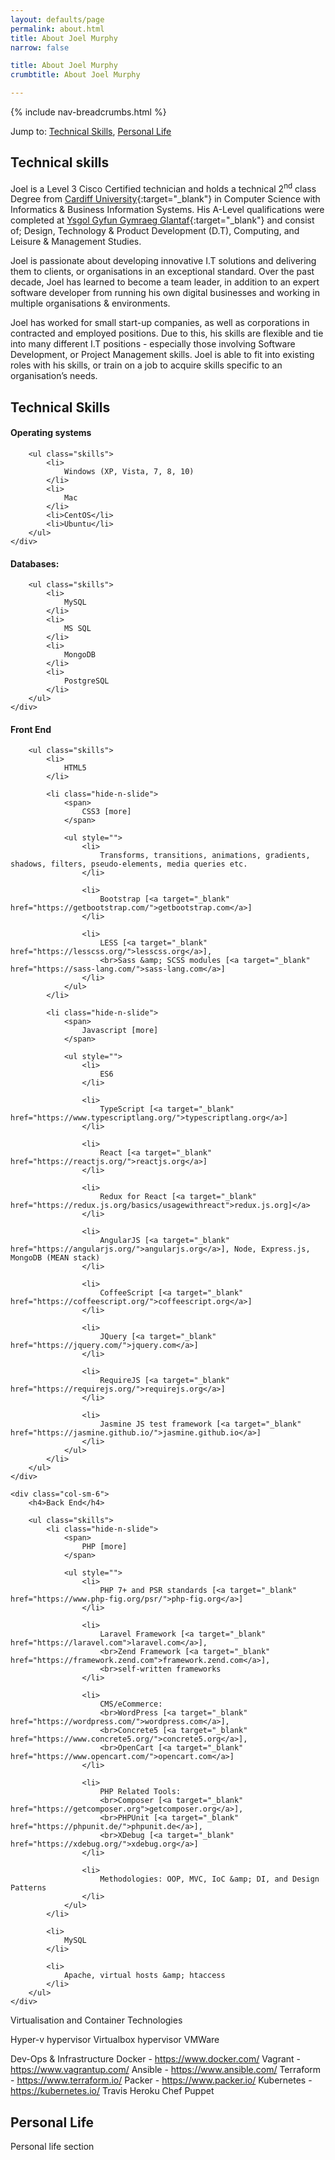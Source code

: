 ```yaml
---
layout: defaults/page
permalink: about.html
title: About Joel Murphy
narrow: false

title: About Joel Murphy
crumbtitle: About Joel Murphy

---
```



{% include nav-breadcrumbs.html %}

Jump to: 
[Technical Skills](about.html#technical-skills), [Personal Life](about.html#personal-life)


## Technical skills
Joel is a Level 3 Cisco Certified technician and holds a technical 2<sup>nd</sup> class Degree from [Cardiff University](https://www.cardiff.ac.uk/){:target="_blank"} in Computer Science with Informatics & Business Information Systems. His A-Level qualifications were completed at [Ysgol Gyfun Gymraeg Glantaf](http://www.glantaf.cymru/){:target="_blank"} and consist of; Design, Technology & Product Development (D.T), Computing, and Leisure & Management Studies.

Joel is passionate about developing innovative I.T solutions and delivering them to clients, or organisations in an exceptional standard. Over the past decade, Joel has learned to become a team leader, in addition to an expert software developer from running his own digital businesses and working in multiple organisations & environments.

Joel has worked for small start-up companies, as well as corporations in contracted and employed positions. Due to this, his skills are flexible and tie into many different I.T positions - especially those involving Software Development, or Project Management skills. Joel is able to fit into existing roles with his skills, or train on a job to acquire skills specific to an organisation’s needs.

## Technical Skills

<div class="row">
    <div class="col-sm-12">
        <h4>Operating systems</h4>
        
        <ul class="skills">
            <li>
                Windows (XP, Vista, 7, 8, 10)
            </li>
            <li>
                Mac
            </li>
            <li>CentOS</li>
            <li>Ubuntu</li>
        </ul>
    </div>
</div>

<div class="row">
    <div class="col-sm-12">
        <h4>Databases:</h4>
        
        <ul class="skills">
            <li>
                MySQL
            </li>
            <li>
                MS SQL
            </li>
            <li>
                MongoDB
            </li>
            <li>
                PostgreSQL
            </li>
        </ul>
    </div>
</div>

<div class="row">
    <div class="col-sm-6">
        <h4>Front End</h4>
        
        <ul class="skills">
            <li>
                HTML5
            </li>
            
            <li class="hide-n-slide">
                <span>
                    CSS3 [more]
                </span>
                
                <ul style="">
                    <li>
                        Transforms, transitions, animations, gradients, shadows, filters, pseudo-elements, media queries etc.
                    </li>
                    
                    <li>
                        Bootstrap [<a target="_blank" href="https://getbootstrap.com/">getbootstrap.com</a>]
                    </li>
                    
                    <li>
                        LESS [<a target="_blank" href="https://lesscss.org/">lesscss.org</a>],
                        <br>Sass &amp; SCSS modules [<a target="_blank" href="https://sass-lang.com/">sass-lang.com</a>]
                    </li>
                </ul>
            </li>
            
            <li class="hide-n-slide">
                <span>
                    Javascript [more]
                </span>
                
                <ul style="">
                    <li>
                        ES6
                    </li>
                    
                    <li>
                        TypeScript [<a target="_blank" href="https://www.typescriptlang.org/">typescriptlang.org</a>]
                    </li>
                    
                    <li>
                        React [<a target="_blank" href="https://reactjs.org/">reactjs.org</a>]
                    </li>
                    
                    <li>
                        Redux for React [<a target="_blank" href="https://redux.js.org/basics/usagewithreact">redux.js.org]</a>
                    </li>
                    
                    <li>
                        AngularJS [<a target="_blank" href="https://angularjs.org/">angularjs.org</a>], Node, Express.js, MongoDB (MEAN stack)
                    </li>
                    
                    <li>
                        CoffeeScript [<a target="_blank" href="https://coffeescript.org/">coffeescript.org</a>]
                    </li>
                    
                    <li>
                        JQuery [<a target="_blank" href="https://jquery.com/">jquery.com</a>]
                    </li>
                    
                    <li>
                        RequireJS [<a target="_blank" href="https://requirejs.org/">requirejs.org</a>]
                    </li>
                    
                    <li>
                        Jasmine JS test framework [<a target="_blank" href="https://jasmine.github.io/">jasmine.github.io</a>]
                    </li>
                </ul>
            </li>
        </ul>
    </div>
    
    <div class="col-sm-6">
        <h4>Back End</h4>
        
        <ul class="skills">
            <li class="hide-n-slide">
                <span>
                    PHP [more]
                </span>
                
                <ul style="">
                    <li>
                        PHP 7+ and PSR standards [<a target="_blank" href="https://www.php-fig.org/psr/">php-fig.org</a>]
                    </li>
                    
                    <li>
                        Laravel Framework [<a target="_blank" href="https://laravel.com">laravel.com</a>],
                        <br>Zend Framework [<a target="_blank" href="https://framework.zend.com">framework.zend.com</a>],
                        <br>self-written frameworks
                    </li>
                    
                    <li>
                        CMS/eCommerce:
                        <br>WordPress [<a target="_blank" href="https://wordpress.com/">wordpress.com</a>],
                        <br>Concrete5 [<a target="_blank" href="https://www.concrete5.org/">concrete5.org</a>],
                        <br>OpenCart [<a target="_blank" href="https://www.opencart.com/">opencart.com</a>]
                    </li>
                    
                    <li>
                        PHP Related Tools:
                        <br>Composer [<a target="_blank" href="https://getcomposer.org">getcomposer.org</a>],
                        <br>PHPUnit [<a target="_blank" href="https://phpunit.de/">phpunit.de</a>],
                        <br>XDebug [<a target="_blank" href="https://xdebug.org/">xdebug.org</a>]
                    </li>
                    
                    <li>
                        Methodologies: OOP, MVC, IoC &amp; DI, and Design Patterns
                    </li>
                </ul>
            </li>
            
            <li>
                MySQL
            </li>
            
            <li>
                Apache, virtual hosts &amp; htaccess
            </li>
        </ul>
    </div>
</div>

Virtualisation and Container Technologies

Hyper-v hypervisor
Virtualbox hypervisor
VMWare

Dev-Ops & Infrastructure
Docker - https://www.docker.com/
Vagrant - https://www.vagrantup.com/
Ansible - https://www.ansible.com/
Terraform - https://www.terraform.io/
Packer - https://www.packer.io/
Kubernetes - https://kubernetes.io/
Travis
Heroku
Chef
Puppet


## Personal Life

Personal life section